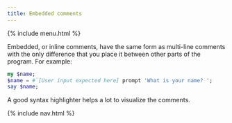 ```yaml
---
title: Embedded comments
---
```


{% include menu.html %}

Embedded, or inline comments, have the same form as multi-line comments with the only difference that you place it between other parts of the program. For example:

```raku
my $name;
$name = #`[User input expected here] prompt 'What is your name? ';
say $name;
```

A good syntax highlighter helps a lot to visualize the comments.

{% include nav.html %}

